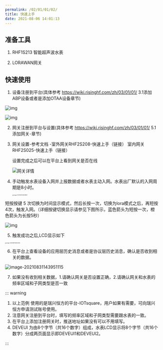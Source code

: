 ```yaml
---
permalink: /02/01/01/02/
title: 快速上手
date: 2021-08-06 14:01:13
---
```

## 准备工具

1. RHF1S213 智能超声波水表

2. LORAWAN网关


## 快速使用

1. 设备注册到平台(具体参考 https://wiki.risinghf.com/zh/03/01/01/ 3.1添加ABP设备或者是添加OTAA设备章节)

![img](https://wiki.risinghf.com/upload/img/f4852d9d57acdc44862b235fead47c7a.png)

![img](https://wiki.risinghf.com/upload/img/fbee4f367a5f068edcc2f7322e7f047b.png)

2. 网关注册到平台与设置(具体参考 https://wiki.risinghf.com/zh/03/01/01/ 5.1添加网关-章节)

3. 网关设置-参考文档 -室外网关RHF2S208-快速上手（链接）  室内网关RHF2S025-快速上手（链接）

   设置完成之后可以在平台上看到网关是否在线

   ![网关详情](https://wiki.risinghf.com/upload/img/e0e61bb01ad3b972a13fc2bc748440ec.png)

4. 手动触发水表设备入网并上报数据或者水表主动入网。水表出厂默认的入网周期是8小时。

   <img src="https://wiki.risinghf.com/upload/img/0ad7f82cdcc7d813c48ee4f8d7e132af.png" alt="image-20210831143016609" style="zoom: 25%;" />

短按按键 5 次切换为时间显示模式，然后长按一次，切换为lora模式之后，再短按4次，触发入网。（详细按键切换显示请参见下图所示，蓝色箭头为短按一次，橙色箭头为长按5秒）

![img](https://wiki.risinghf.com/upload/img/2b6c19305dfba6e16681a8ef54c2cc80.png)

5. 触发成功之后,LCD显示如下

<img src="https://wiki.risinghf.com/upload/img/a26d942bf8a35ef9ff3f53f372a0ffd9.png" alt="image-20210831143504129" style="zoom:25%;" />

6. 在平台上查看设备的应用层历史消息或者是协议层历史消息，确认是否收到相关的数据。

![image-20210831143951115](https://wiki.risinghf.com/upload/img/eb34bd24cedbffcdff5f24388333bae4.png)

7. 如果没有收到相关数据，1.请确认网关是否设置正确，2.请确认网关和水表的频率区域和子网类型是否一致

::: warning

1. 以上范例 使用的是瑞兴恒方的平台-IOTsquare，用户如果有需要，可向瑞兴恒方申请测试账号使用。
2. 注意网关注册到平台时，填写的频率区域和子网类型需要跟水表的一致。
3. 在平台上添加注册网关时，推送地址如果没有可以不用填写。
4. DEVEUI 为由8个字节（共16个数字）组成，水表LCD显示将8个字节（共16个数字）分成两页面显示即DEVEUI1和DEVEUI2。

:::

